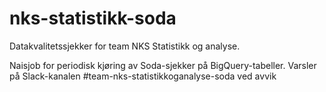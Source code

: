 # nks-statistikk-soda
Datakvalitetssjekker for team NKS Statistikk og analyse.

Naisjob for periodisk kjøring av Soda-sjekker på BigQuery-tabeller. Varsler på Slack-kanalen #team-nks-statistikkoganalyse-soda ved avvik
